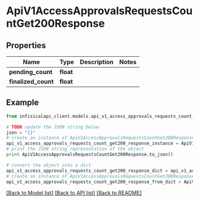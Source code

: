 # ApiV1AccessApprovalsRequestsCountGet200Response


## Properties
Name | Type | Description | Notes
------------ | ------------- | ------------- | -------------
**pending_count** | **float** |  | 
**finalized_count** | **float** |  | 

## Example

```python
from infisicalapi_client.models.api_v1_access_approvals_requests_count_get200_response import ApiV1AccessApprovalsRequestsCountGet200Response

# TODO update the JSON string below
json = "{}"
# create an instance of ApiV1AccessApprovalsRequestsCountGet200Response from a JSON string
api_v1_access_approvals_requests_count_get200_response_instance = ApiV1AccessApprovalsRequestsCountGet200Response.from_json(json)
# print the JSON string representation of the object
print ApiV1AccessApprovalsRequestsCountGet200Response.to_json()

# convert the object into a dict
api_v1_access_approvals_requests_count_get200_response_dict = api_v1_access_approvals_requests_count_get200_response_instance.to_dict()
# create an instance of ApiV1AccessApprovalsRequestsCountGet200Response from a dict
api_v1_access_approvals_requests_count_get200_response_from_dict = ApiV1AccessApprovalsRequestsCountGet200Response.from_dict(api_v1_access_approvals_requests_count_get200_response_dict)
```
[[Back to Model list]](../README.md#documentation-for-models) [[Back to API list]](../README.md#documentation-for-api-endpoints) [[Back to README]](../README.md)


